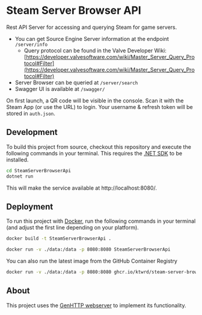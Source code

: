 # Steam Server Browser API

Rest API Server for accessing and querying Steam for game servers.

- You can get Source Engine Server information at the endpoint `/server/info`
    - Query protocol can be found in the Valve Developer Wiki: [https://developer.valvesoftware.com/wiki/Master_Server_Query_Protocol#Filter](https://developer.valvesoftware.com/wiki/Master_Server_Query_Protocol#Filter)
- Server Browser can be queried at `/server/search`
- Swagger UI is available at `/swagger/`

On first launch, a QR code will be visible in the console. Scan it with the Steam App (or use the URL) to login. Your username & refresh token will be stored in `auth.json`.

## Development

To build this project from source, checkout this repository and execute
the following commands in your terminal. This requires the
[.NET SDK](https://dotnet.microsoft.com/download) to be installed.

```bash
cd SteamServerBrowserApi
dotnet run
```

This will make the service available at http://localhost:8080/.

## Deployment

To run this project with [Docker](https://www.docker.com/), run the 
following commands in your terminal (and adjust the first line
depending on your platform).

```bash
docker build -t SteamServerBrowserApi .

docker run -v ./data:/data -p 8080:8080 SteamServerBrowserApi
```

You can also run the latest image from the GitHub Container Registry
```bash
docker run -v ./data:/data -p 8080:8080 ghcr.io/ktwrd/steam-server-browser-api:latest
```

## About

This project uses the [GenHTTP webserver](https://genhttp.org/) to
implement its functionality.
